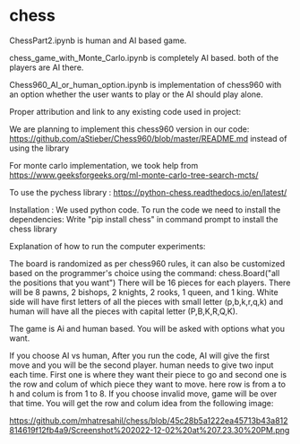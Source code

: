 # chess

ChessPart2.ipynb is human and AI based game.

chess_game_with_Monte_Carlo.ipynb is completely AI based. both of the players are AI there.

Chess960_AI_or_human_option.ipynb is implementation of chess960 with an option whether the user wants to play or the AI should play alone.


Proper attribution and link to any existing code used in project:

We are planning to implement this chess960 version in our code: https://github.com/aStieber/Chess960/blob/master/README.md instead of using the library

For monte carlo implementation, we took help from https://www.geeksforgeeks.org/ml-monte-carlo-tree-search-mcts/

To use the pychess library : https://python-chess.readthedocs.io/en/latest/

Installation :
We used python code. To run the code we need to install the dependencies: 
Write "pip install chess" in command prompt to install the chess library



Explanation of how to run the computer experiments:

The board is randomized as per chess960 rules, it can also be customized based on the programmer's choice using the command:
chess.Board("all the positions that you want")
There will be 16 pieces for each players. There will be 8 pawns, 2 bishops, 2 knights, 2 rooks, 1 queen, and 1 king.
White side will have first letters of all the pieces with small letter (p,b,k,r,q,k) and human will have all the pieces with capital letter (P,B,K,R,Q,K).

The game is Ai and human based. You will be asked with options what you want.

If you choose AI vs human, After you run the code, AI will give the first move and you will be the second player. 
human needs to give two input each time. First one is where they want their piece to go and second one is the row and colum of which piece they want to move. here row is from a to h and colum is from 1 to 8.
If you choose invalid move, game will be over that time.
You will get the row and colum idea from the following image:

https://github.com/mhatresahil/chess/blob/45c28b5a1222ea45713b43a812814619f12fb4a9/Screenshot%202022-12-02%20at%207.23.30%20PM.png
